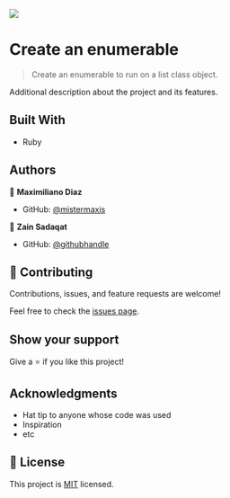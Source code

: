 ![](https://img.shields.io/badge/Microverse-blueviolet)

# Create an enumerable

> Create an enumerable to run on a list class object.

Additional description about the project and its features.

## Built With

- Ruby

## Authors

👤 **Maximiliano Diaz**

- GitHub: [@mistermaxis](https://github.com/mistermaxis)

👤 **Zain Sadaqat**

- GitHub: [@githubhandle](https://github.com/https://github.com/zainsadaqat)

## 🤝 Contributing

Contributions, issues, and feature requests are welcome!

Feel free to check the [issues page](../../issues/).

## Show your support

Give a ⭐️ if you like this project!

## Acknowledgments

- Hat tip to anyone whose code was used
- Inspiration
- etc

## 📝 License

This project is [MIT](./MIT.md) licensed.
